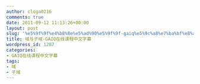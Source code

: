 ```yaml
---
author: cloga0216
comments: true
date: 2011-09-12 11:13:26+00:00
layout: post
slug: '%e5%9f%9f%e4%b8%8e%e5%ad%90%e5%9f%9f-gaiq%e5%9c%a8%e7%ba%bf%e8%af%be%e7%a8%8b%e4%b8%ad%e6%96%87%e5%ad%97%e5%b9%95'
title: 域与子域-GAIQ在线课程中文字幕
wordpress_id: 1287
categories:
- GAIQ在线课程中文字幕
tags:
- 域
- 子域
---
```



